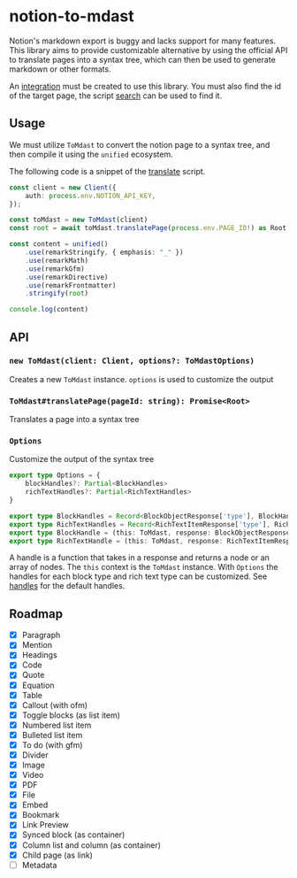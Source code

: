 # notion-to-mdast

Notion's markdown export is buggy and lacks support for many features. This library aims to provide customizable alternative by using the official API to translate pages into a syntax tree, which can then be used to generate markdown or other formats.

An [integration](https://www.notion.so/my-integrations) must be created to use this library. You must also find the id of the target page, the script [search](./scripts/search.ts) can be used to find it.

## Usage

We must utilize `ToMdast` to convert the notion page to a syntax tree, and then compile it using the `unified` ecosystem.

The following code is a snippet of the [translate](./scripts/translate.ts) script.

```typescript
const client = new Client({
    auth: process.env.NOTION_API_KEY,
});

const toMdast = new ToMdast(client)
const root = await toMdast.translatePage(process.env.PAGE_ID!) as Root

const content = unified()
    .use(remarkStringify, { emphasis: "_" })
    .use(remarkMath)
    .use(remarkGfm)
    .use(remarkDirective)
    .use(remarkFrontmatter)
    .stringify(root)

console.log(content)
```

## API

### `new ToMdast(client: Client, options?: ToMdastOptions)`

Creates a new `ToMdast` instance. `options` is used to customize the output

### `ToMdast#translatePage(pageId: string): Promise<Root>`

Translates a page into a syntax tree

### `Options`

Customize the output of the syntax tree

```typescript
export type Options = {
    blockHandles?: Partial<BlockHandles>
    richTextHandles?: Partial<RichTextHandles>
}

export type BlockHandles = Record<BlockObjectResponse['type'], BlockHandle>
export type RichTextHandles = Record<RichTextItemResponse['type'], RichTextHandle>
export type BlockHandle = (this: ToMdast, response: BlockObjectResponse) => Promise<Node | Node[]>
export type RichTextHandle = (this: ToMdast, response: RichTextItemResponse) => Promise<Node>
```

A handle is a function that takes in a response and returns a node or an array of nodes. The `this` context is the `ToMdast` instance. With `Options` the handles for each block type and rich text type can be customized. See [handles](src/handles.ts) for the default handles.

## Roadmap

- [x] Paragraph
- [x] Mention
- [x] Headings
- [x] Code
- [x] Quote
- [x] Equation
- [x] Table
- [x] Callout (with ofm)
- [x] Toggle blocks (as list item)
- [x] Numbered list item
- [x] Bulleted list item
- [x] To do (with gfm)
- [x] Divider
- [x] Image
- [x] Video
- [x] PDF
- [x] File
- [x] Embed
- [x] Bookmark
- [x] Link Preview
- [x] Synced block (as container)
- [x] Column list and column (as container)
- [x] Child page (as link)
- [ ] Metadata
